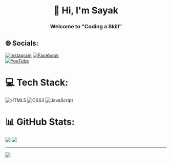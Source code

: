<h1 align="center">👋 Hi, I'm Sayak </h1>
<h3 align="center">Welcome to "Coding a Skill"</h3>

## 🌐 Socials:
[![Instagram](https://img.shields.io/badge/Instagram-%23E4405F.svg?logo=Instagram&logoColor=white)](https://instagram.com/codingaskill)
[![Facebook](https://img.shields.io/badge/Facebook-%231877F2.svg?logo=Facebook&logoColor=white)](https://facebook.com/codingaskill)  
[![YouTube](https://img.shields.io/badge/YouTube-%23FF0000.svg?logo=YouTube&logoColor=white)](https://youtube.com/@codingaskill) 

# 💻 Tech Stack:
![HTML5](https://img.shields.io/badge/html5-%23E34F26.svg?style=for-the-badge&logo=html5&logoColor=white) 
![CSS3](https://img.shields.io/badge/css3-%231572B6.svg?style=for-the-badge&logo=css3&logoColor=white) 
![JavaScript](https://img.shields.io/badge/javascript-%23323330.svg?style=for-the-badge&logo=javascript&logoColor=%23F7DF1E)
# 📊 GitHub Stats:
![](https://github-readme-stats.vercel.app/api?username=codingaskill&theme=dark&hide_border=false&include_all_commits=false&count_private=false)
![](https://github-readme-streak-stats.herokuapp.com/?user=codingaskill&theme=dark&hide_border=false)<br/>

---
[![](https://visitcount.itsvg.in/api?id=codingaskill&icon=0&color=0)](https://visitcount.itsvg.in)

<!-- Proudly created with GPRM ( https://gprm.itsvg.in ) -->
